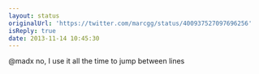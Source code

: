 ```yaml
---
layout: status
originalUrl: 'https://twitter.com/marcgg/status/400937527097696256'
isReply: true
date: 2013-11-14 10:45:30
---
```


@madx no, I use it all the time to jump between lines
